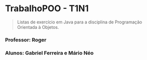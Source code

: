 # TrabalhoPOO - T1N1
> Listas de exercício em Java para a disciplina de Programação Orientada à Objetos. 

<h3>Professor: Roger</3> 
<h3>Alunos: Gabriel Ferreira e Mário Néo</h3>
